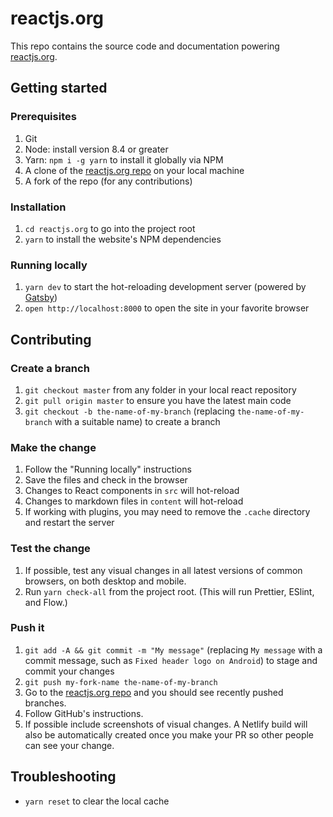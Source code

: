 # reactjs.org

This repo contains the source code and documentation powering [reactjs.org](https://reactjs.org/).

## Getting started

### Prerequisites

1. Git
1. Node: install version 8.4 or greater
1. Yarn: `npm i -g yarn` to install it globally via NPM
1. A clone of the [reactjs.org repo](https://github.com/facebook/reactjs.org) on your local machine
1. A fork of the repo (for any contributions)

### Installation

1. `cd reactjs.org` to go into the project root
1. `yarn` to install the website's NPM dependencies

### Running locally

1. `yarn dev` to start the hot-reloading development server (powered by [Gatsby](https://www.gatsbyjs.org))
1. `open http://localhost:8000` to open the site in your favorite browser

## Contributing

### Create a branch

1. `git checkout master` from any folder in your local react repository
1. `git pull origin master` to ensure you have the latest main code
1. `git checkout -b the-name-of-my-branch` (replacing `the-name-of-my-branch` with a suitable name) to create a branch

### Make the change

1. Follow the "Running locally" instructions
1. Save the files and check in the browser
  1. Changes to React components in `src` will hot-reload
  1. Changes to markdown files in `content` will hot-reload
  1. If working with plugins, you may need to remove the `.cache` directory and restart the server

### Test the change

1. If possible, test any visual changes in all latest versions of common browsers, on both desktop and mobile.
1. Run `yarn check-all` from the project root. (This will run Prettier, ESlint, and Flow.)

### Push it

1. `git add -A && git commit -m "My message"` (replacing `My message` with a commit message, such as `Fixed header logo on Android`) to stage and commit your changes
1. `git push my-fork-name the-name-of-my-branch`
1. Go to the [reactjs.org repo](https://github.com/facebook/reactjs.org) and you should see recently pushed branches.
1. Follow GitHub's instructions.
1. If possible include screenshots of visual changes. A Netlify build will also be automatically created once you make your PR so other people can see your change.

## Troubleshooting

- `yarn reset` to clear the local cache